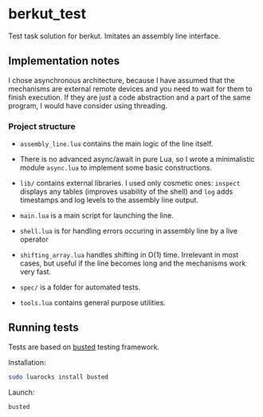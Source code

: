 # berkut_test

Test task solution for berkut. Imitates an assembly line interface.

## Implementation notes

I chose asynchronous architecture, because I have assumed that the mechanisms are external remote devices and you 
need to wait for them to finish execution. If they are just a code abstraction and a part of the same program, I 
would have consider using threading.

### Project structure

- `assembly_line.lua` contains the main logic of the line itself.

- There is no advanced async/await in pure Lua, so I wrote a minimalistic module `async.lua` to implement some basic
constructions.

- `lib/` contains external libraries. I used only cosmetic ones: `inspect` displays any tables (improves usability of the shell) and `log` adds timestamps and log levels to the assembly line output.

- `main.lua` is a main script for launching the line.

- `shell.lua` is for handling errors occuring in assembly line by a live operator

- `shifting_array.lua` handles shifting in O(1) time. Irrelevant in most cases, but useful if the line becomes long and the mechanisms work very fast.

- `spec/` is a folder for automated tests.

- `tools.lua` contains general purpose utilities.

## Running tests

Tests are based on [busted](https://lunarmodules.github.io/busted/) testing framework.

Installation:

```bash
sudo luarocks install busted
```

Launch:

```bash
busted
```
